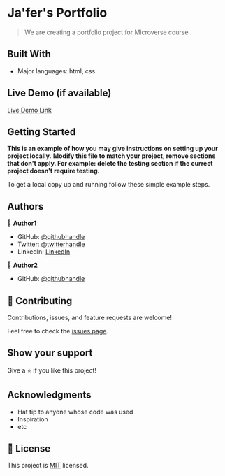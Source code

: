 # Ja'fer's Portfolio

> We are creating a portfolio project for Microverse course .


## Built With

- Major languages: html, css

## Live Demo (if available)

[Live Demo Link](https://jaferidrees.github.io/Portfolio-Project_Microverse/)


## Getting Started

**This is an example of how you may give instructions on setting up your project locally.**
**Modify this file to match your project, remove sections that don't apply. For example: delete the testing section if the currect project doesn't require testing.**


To get a local copy up and running follow these simple example steps.

## Authors

👤 **Author1**

- GitHub: [@githubhandle](https://github.com/jaferIdrees)
- Twitter: [@twitterhandle](https://twitter.com/@jafer_l)
- LinkedIn: [LinkedIn](https://linkedin.com/in/linkedin.com/in/ja-fer-yousef-20950840)

👤 **Author2**

- GitHub: [@githubhandle](https://github.com/Hannziegel)


## 🤝 Contributing

Contributions, issues, and feature requests are welcome!

Feel free to check the [issues page](../../issues/).

## Show your support

Give a ⭐️ if you like this project!

## Acknowledgments

- Hat tip to anyone whose code was used
- Inspiration
- etc

## 📝 License

This project is [MIT](./MIT.md) licensed.

